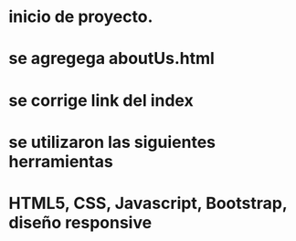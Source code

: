 # inicio de proyecto.
# se agregega aboutUs.html
# se corrige link del index
# se utilizaron las siguientes herramientas
# HTML5, CSS, Javascript, Bootstrap, diseño responsive